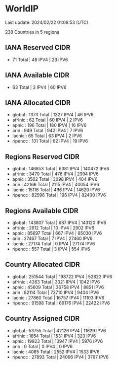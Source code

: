 # WorldIP

Last update: 2024/02/22 01:08:53 (UTC)

238 Countries in 5 regions

## IANA Reserved CIDR

- 71 Total | 48 IPV4 | 23 IPV6

## IANA Available CIDR

- 63 Total | 3 IPV4 | 60 IPV6

## IANA Allocated CIDR

- global : 1373 Total | 1327 IPV4 | 46 IPV6
- afrinic : 62 Total | 60 IPV4 | 2 IPV6
- apnic : 196 Total | 180 IPV4 | 16 IPV6
- arin : 949 Total | 942 IPV4 | 7 IPV6
- lacnic : 65 Total | 63 IPV4 | 2 IPV6
- ripencc : 101 Total | 82 IPV4 | 19 IPV6

## Regions Reserved CIDR

- global : 146853 Total | 6381 IPV4 | 140472 IPV6
- afrinic : 3470 Total | 476 IPV4 | 2994 IPV6
- apnic : 3502 Total | 3098 IPV4 | 404 IPV6
- arin : 42169 Total | 2115 IPV4 | 40054 IPV6
- lacnic : 15116 Total | 496 IPV4 | 14620 IPV6
- ripencc : 82596 Total | 196 IPV4 | 82400 IPV6

## Regions Available CIDR

- global : 143807 Total | 687 IPV4 | 143120 IPV6
- afrinic : 2912 Total | 10 IPV4 | 2902 IPV6
- apnic : 85697 Total | 667 IPV4 | 85030 IPV6
- arin : 27467 Total | 7 IPV4 | 27460 IPV6
- lacnic : 27174 Total | 0 IPV4 | 27174 IPV6
- ripencc : 557 Total | 3 IPV4 | 554 IPV6

## Country Allocated CIDR

- global : 251544 Total | 198722 IPV4 | 52822 IPV6
- afrinic : 4363 Total | 3321 IPV4 | 1042 IPV6
- apnic : 45609 Total | 36758 IPV4 | 8851 IPV6
- arin : 82114 Total | 72710 IPV4 | 9404 IPV6
- lacnic : 27860 Total | 16757 IPV4 | 11103 IPV6
- ripencc : 91598 Total | 69176 IPV4 | 22422 IPV6

## Country Assigned CIDR

- global : 53755 Total | 42126 IPV4 | 11629 IPV6
- afrinic : 1854 Total | 1531 IPV4 | 323 IPV6
- apnic : 19923 Total | 13947 IPV4 | 5976 IPV6
- arin : 0 Total | 0 IPV4 | 0 IPV6
- lacnic : 4085 Total | 2552 IPV4 | 1533 IPV6
- ripencc : 27893 Total | 24096 IPV4 | 3797 IPV6
